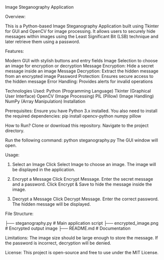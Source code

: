 Image Steganography Application

Overview:

This is a Python-based Image Steganography Application built using Tkinter for GUI and OpenCV for image processing. It allows users to securely hide messages within images using the Least Significant Bit (LSB) technique and later retrieve them using a password.

Features:

Modern GUI with stylish buttons and entry fields
Image Selection to choose an image for encryption or decryption
Message Encryption: Hide a secret message inside an image
Message Decryption: Extract the hidden message from an encrypted image
Password Protection: Ensures secure access to the hidden message
Error Handling: Provides alerts for invalid operations

Technologies Used:
Python (Programming Language)
Tkinter (Graphical User Interface)
OpenCV (Image Processing)
PIL (Pillow) (Image Handling)
NumPy (Array Manipulation)
Installation

Prerequisites:
Ensure you have Python 3.x installed. You also need to install the required dependencies:
pip install opencv-python numpy pillow

How to Run?
Clone or download this repository.
Navigate to the project directory.

Run the following command:
python steganography.py
The GUI window will open.

Usage:
1. Select an Image
Click Select Image to choose an image.
The image will be displayed in the application.

2. Encrypt a Message
Click Encrypt Message.
Enter the secret message and a password.
Click Encrypt & Save to hide the message inside the image.

3. Decrypt a Message
Click Decrypt Message.
Enter the correct password.
The hidden message will be displayed.

File Structure:

├── steganography.py      # Main application script
├── encrypted_image.png   # Encrypted output image
├── README.md             # Documentation

Limitations:
The image size should be large enough to store the message.
If the password is incorrect, decryption will be denied.

License:
This project is open-source and free to use under the MIT License.
